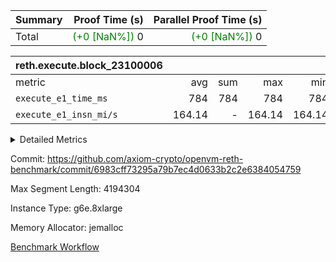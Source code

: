 | Summary | Proof Time (s) | Parallel Proof Time (s) |
|:---|---:|---:|
| Total | <span style='color: green'>(+0 [NaN%])</span> 0 | <span style='color: green'>(+0 [NaN%])</span> 0 |


| reth.execute.block_23100006 |||||
|:---|---:|---:|---:|---:|
|metric|avg|sum|max|min|
| `execute_e1_time_ms  ` |  784 |  784 |  784 |  784 |
| `execute_e1_insn_mi/s` |  164.14 | -          |  164.14 |  164.14 |



<details>
<summary>Detailed Metrics</summary>

|  | reth-block_time_ms |
| --- |
|  | 1,128 | 

| block_number | sdk.execute_time_ms | host.execute_time_ms |
| --- | --- | --- |
| 23100006 | 1,089 | 36 | 

| group | block_number | header.hash_slow_time_ms | execute_e1_time_ms | execute_e1_insns | execute_e1_insn_mi/s | client.execute_time_ms |
| --- | --- | --- | --- | --- | --- | --- |
| reth.execute.block_23100006 | 23100006 | 0 | 784 | 128,821,852 | 164.14 | 36 | 

</details>


Commit: https://github.com/axiom-crypto/openvm-reth-benchmark/commit/6983cff73295a79b7ec4d0633b2c2e6384054759

Max Segment Length: 4194304

Instance Type: g6e.8xlarge

Memory Allocator: jemalloc

[Benchmark Workflow](https://github.com/axiom-crypto/openvm-reth-benchmark/actions/runs/18859883143)
